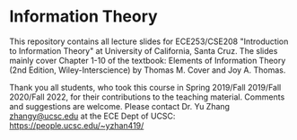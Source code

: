 # Information Theory
This repository contains all lecture slides for ECE253/CSE208 "Introduction to Information Theory" at University of California, Santa Cruz. 
The slides mainly cover Chapter 1-10 of the textbook: Elements of Information Theory (2nd Edition, Wiley-Interscience) by Thomas M. Cover and Joy A. Thomas.

Thank you all students, who took this course in Spring 2019/Fall 2019/Fall 2020/Fall 2022, for their contributions to the teaching material. 
Comments and suggestions are welcome. Please contact Dr. Yu Zhang <zhangy@ucsc.edu> at the ECE Dept of UCSC: https://people.ucsc.edu/~yzhan419/
